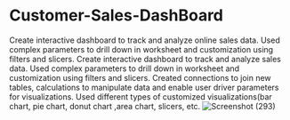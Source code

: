 # Customer-Sales-DashBoard
Create interactive dashboard to track and analyze online sales data. Used complex parameters to drill down in worksheet and customization using filters and slicers.
Create interactive dashboard to track and analyze sales data.
Used complex parameters to drill down in worksheet and customization using filters and slicers.
Created connections to join new tables, calculations to manipulate data and enable user driver parameters for visualizations.
Used different types of customized visualizations(bar chart, pie chart, donut chart ,area chart, slicers, etc.
![Screenshot (293)](https://user-images.githubusercontent.com/61268962/230587353-7b0bbfee-6b95-4780-8752-5ed84a849077.png)
